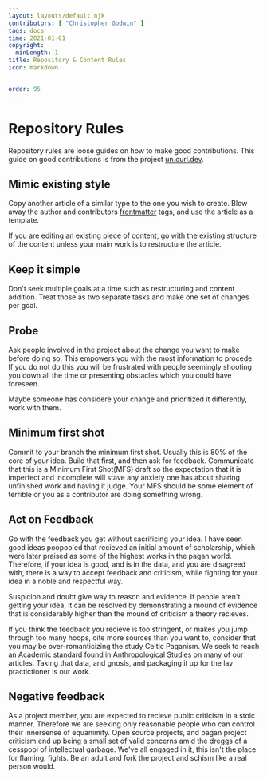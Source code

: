 ```yaml
---
layout: layouts/default.njk
contributors: [ "Christopher Godwin" ]
tags: docs
time: 2021-01-01
copyright:
  minLength: 1
title: Repository & Content Rules
icon: markdown


order: 95
---
```


# Repository Rules

Repository rules are loose guides on how to make good contributions. This guide
on good contributions is from the project [un.curl.dev](http://un.curl.dev).

## Mimic existing style
Copy another article of a similar type to the one you wish to create. Blow away
the author and contributors [frontmatter]() tags, and use the article as a
template.

If you are editing an existing piece of content, go with the existing structure
of the content unless your main work is to restructure the article.

## Keep it simple
Don't seek multiple goals at a time such as restructuring and content addition.
Treat those as two separate tasks and make one set of changes per goal.

## Probe
Ask people involved in the project about the change you want to make before
doing so. This empowers you with the most information to procede. If you do not
do this you will be frustrated with people seemingly shooting you down all the
time or presenting obstacles which you could have foreseen.

Maybe someone has considere your change and prioritized it differently, work
with them.

## Minimum first shot
Commit to your branch the minimum first shot. Usually this is 80% of the core of
your idea. Build that first, and then ask for feedback. Communicate that this is
a Minimum First Shot(MFS) draft so the expectation that it is imperfect and
incomplete will stave any anxiety one has about sharing unfinished work and
having it judge. Your MFS should be some element of terrible or you as a
contributor are doing something wrong.

## Act on Feedback
Go with the feedback you get without sacrificing your idea. I have seen good
ideas poopoo'ed that recieved an initial amount of scholarship, which were later
praised as some of the highest works in the pagan world. Therefore, if your idea
is good, and is in the data, and you are disagreed with, there is a way to
accept feedback and criticism, while fighting for your idea in a noble and
respectful way.

Suspicion and doubt give way to reason and evidence. If people aren't getting
your idea, it can be resolved by demonstrating a mound of evidence that is
considerably higher than the mound of criticism a theory recieves.

If you think the feedback you recieve is too stringent, or makes you jump
through too many hoops, cite more sources than you want to, consider that you
may be over-romanticizing the study Celtic Paganism. We seek to reach an
Academic standard found in Anthropological Studies on many of our articles.
Taking that data, and gnosis, and packaging it up for the lay practictioner is
our work.

## Negative feedback
As a project member, you are expected to recieve public criticism in a stoic
manner. Therefore we are seeking only reasonable people who can control their
innersense of equanimity. Open source projects, and pagan project criticism end
up being a small set of valid concerns amid the dreggs of a cesspool of
intellectual garbage. We've all engaged in it, this isn't the place for flaming,
fights. Be an adult and fork the project and schism like a real person would.